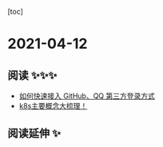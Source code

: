 
[toc]

# 2021-04-12

## 阅读 ✨✨✨

* [如何快速接入 GitHub、QQ 第三方登录方式](https://mp.weixin.qq.com/s/MpGiWsGJFrDPYLCmRRrBDA)
* [k8s主要概念大梳理！](https://mp.weixin.qq.com/s/LNAKjbcTLLUfBZKYkqkTeA)
## 阅读延伸 ✨
